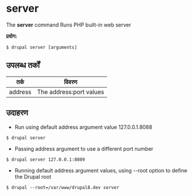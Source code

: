 # server
The **server** command Runs PHP built-in web server

**प्रयोग:**
```
$ drupal server [arguments] 
```

## उपलब्ध तर्कों  
तर्क | विवरण
---------|-------------
address | The address:port values

## उदाहरण
* Run using default address argument value 127.0.0.1.8088
```
$ drupal server
```
* Passing address argument to use a different port number
```
$ drupal server 127.0.0.1:8089
```
* Running default address argument values, using --root option to define the Drupal root
```
$ drupal --root=/var/www/drupal8.dev server
```
